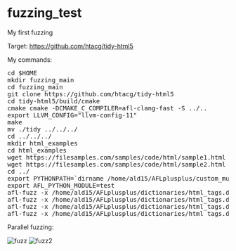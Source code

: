 # fuzzing_test
My first fuzzing


Target: https://github.com/htacg/tidy-html5

My commands:
<pre>
cd $HOME
mkdir fuzzing_main
cd fuzzing_main
git clone https://github.com/htacg/tidy-html5
cd tidy-html5/build/cmake
cmake cmake -DCMAKE_C_COMPILER=afl-clang-fast -S ../..
export LLVM_CONFIG="llvm-config-11"
make
mv ./tidy ../../../
cd ../../../
mkdir html_examples
cd html_examples
wget https://filesamples.com/samples/code/html/sample1.html
wget https://filesamples.com/samples/code/html/sample2.html
cd ../
export PYTHONPATH=`dirname /home/ald15/AFLplusplus/custom_mutators/examples/test.py`
export AFL_PYTHON_MODULE=test
afl-fuzz -x /home/ald15/AFLplusplus/dictionaries/html_tags.dict -M Master -i html_examples -o out -- ./tidy -o tidy_out -f tidy_err @@
afl-fuzz -x /home/ald15/AFLplusplus/dictionaries/html_tags.dict -S Slave1 -i html_examples -o out -- ./tidy -o tidy_out -f tidy_err @@
afl-fuzz -x /home/ald15/AFLplusplus/dictionaries/html_tags.dict -S Slave2 -i html_examples -o out -- ./tidy -o tidy_out -f tidy_err @@
afl-fuzz -x /home/ald15/AFLplusplus/dictionaries/html_tags.dict -S Slave3 -i html_examples -o out -- ./tidy -o tidy_out -f tidy_err @@
</pre>

Parallel fuzzing:

![fuzz](https://user-images.githubusercontent.com/62624802/227179906-c2886b1a-23c5-42d2-8ec1-cdd79375db8b.png)
![fuzz2](https://user-images.githubusercontent.com/62624802/227184239-90b677dd-940a-4b95-9d17-4d0e0246b9dd.png)


